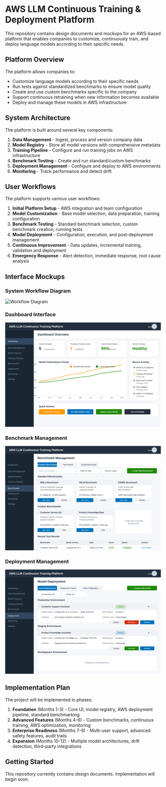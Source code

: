 # AWS LLM Continuous Training & Deployment Platform

This repository contains design documents and mockups for an AWS-based platform that enables companies to customize, continuously train, and deploy language models according to their specific needs.

## Platform Overview

The platform allows companies to:
- Customize language models according to their specific needs
- Run tests against standardized benchmarks to ensure model quality
- Create and use custom benchmarks specific to the company
- Support continuous retraining when new information becomes available
- Deploy and manage these models in AWS infrastructure

## System Architecture

The platform is built around several key components:

1. **Data Management** - Ingest, process and version company data
2. **Model Registry** - Store all model versions with comprehensive metadata
3. **Training Pipeline** - Configure and run training jobs on AWS infrastructure
4. **Benchmark Testing** - Create and run standard/custom benchmarks
5. **Deployment Management** - Configure and deploy to AWS environments
6. **Monitoring** - Track performance and detect drift

## User Workflows

The platform supports various user workflows:

1. **Initial Platform Setup** - AWS integration and team configuration
2. **Model Customization** - Base model selection, data preparation, training configuration
3. **Benchmark Testing** - Standard benchmark selection, custom benchmark creation, running tests
4. **Model Deployment** - Configuration, execution, and post-deployment management
5. **Continuous Improvement** - Data updates, incremental training, validation and deployment
6. **Emergency Response** - Alert detection, immediate response, root cause analysis

## Interface Mockups

### System Workflow Diagram
![Workflow Diagram](system-workflow.svg)

### Dashboard Interface
![Dashboard Interface](dashboard-mockup.svg)

### Benchmark Management
![Benchmark Interface](benchmark-interface.svg)

### Deployment Management
![Deployment Interface](deployment-interface.svg)

## Implementation Plan

The project will be implemented in phases:

1. **Foundation** (Months 1-3) - Core UI, model registry, AWS deployment pipeline, standard benchmarking
2. **Advanced Features** (Months 4-6) - Custom benchmarks, continuous training, AWS optimization, monitoring
3. **Enterprise Readiness** (Months 7-9) - Multi-user support, advanced safety features, audit trails
4. **Expansion** (Months 10-12) - Multiple model architectures, drift detection, third-party integrations

## Getting Started

This repository currently contains design documents. Implementation will begin soon. 